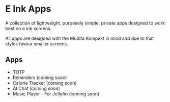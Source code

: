 # E Ink Apps

A collection of lightweight, purposely simple, private apps designed to work best on e ink screens.

All apps are designed with the Mudita Kompakt in mind and due to that styles favour smaller screens.

## Apps

- TOTP
- Reminders (coming soon)
- Calorie Tracker (coming soon)
- AI Chat (coming soon)
- Music Player - For Jellyfin (coming soon)
